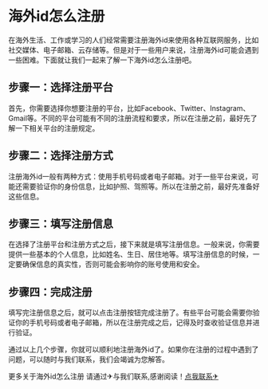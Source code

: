 # 海外id怎么注册

在海外生活、工作或学习的人们经常需要注册海外id来使用各种互联网服务，比如社交媒体、电子邮箱、云存储等。但是对于一些用户来说，注册海外id可能会遇到一些困难。下面就让我们一起来了解一下海外id怎么注册吧。

## 步骤一：选择注册平台

首先，你需要选择你想要注册的平台，比如Facebook、Twitter、Instagram、Gmail等。不同的平台可能有不同的注册流程和要求，所以在注册之前，最好先了解一下相关平台的注册规定。

## 步骤二：选择注册方式

注册海外id一般有两种方式：使用手机号码或者电子邮箱。对于一些平台来说，可能还需要验证你的身份信息，比如护照、驾照等。所以在注册之前，最好先准备好这些信息。

## 步骤三：填写注册信息

在选择了注册平台和注册方式之后，接下来就是填写注册信息。一般来说，你需要提供一些基本的个人信息，比如姓名、生日、居住地等。填写注册信息的时候，一定要确保信息的真实性，否则可能会影响你的账号使用和安全。

## 步骤四：完成注册

填写完注册信息之后，就可以点击注册按钮完成注册了。有些平台可能会需要你验证你的手机号码或者电子邮箱，所以在注册完成之后，记得及时查收验证信息并进行验证。

通过以上几个步骤，你就可以顺利地注册海外id了。如果你在注册的过程中遇到了问题，可以随时与我们联系，我们会竭诚为您解答。

更多关于海外id怎么注册 请通过✈与我们联系,感谢阅读！[点我联系✈](https://www.G208.com)